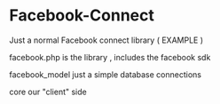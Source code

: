 Facebook-Connect
================

Just a normal Facebook connect library ( EXAMPLE )

facebook.php is the library , includes the facebook sdk

facebook_model just a simple database connections

core our "client" side
